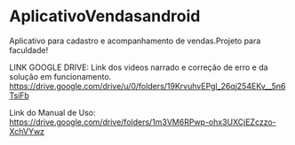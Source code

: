# AplicativoVendasandroid

Aplicativo para cadastro e acompanhamento de vendas.Projeto para faculdade!

LINK GOOGLE DRIVE:
Link dos videos narrado e correção de erro e da solução em funcionamento. https://drive.google.com/drive/u/0/folders/19KrvuhvEPgl_26qj254EKv__5n6TsiFb

Link do Manual de Uso:
https://drive.google.com/drive/folders/1m3VM6RPwp-ohx3UXCjEZczzo-XchVYwz
